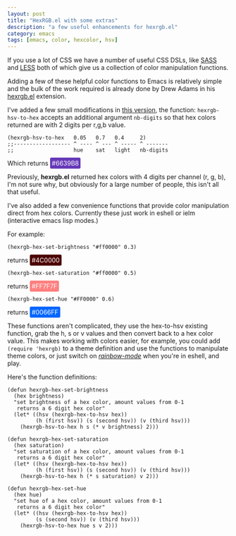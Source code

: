 ```yaml
---
layout: post
title: "HexRGB.el with some extras"
description: "a few useful enhancements for hexrgb.el"
category: emacs
tags: [emacs, color, hexcolor, hsv]
---
```


If you use a lot of CSS we have a number of useful CSS DSLs, like
[SASS](http://sass-lang.com) and [LESS](http://lesscss.org) both of
which give us a collection of color manipulation functions. 

Adding a few of these helpful color functions to Emacs is relatively
simple and the bulk of the work required is already done by Drew Adams
in his [hexrgb.el](http://www.emacswiki.org/cgi-bin/wiki/hexrgb.el)
extension. 

I've added a few small modifications in
[this version](https://gist.github.com/3022890), the
function: `hexrgb-hsv-to-hex` accepts an additional argument
`nb-digits` so that hex colors returned are with 2 digits per r,g,b
value. 

    (hexrgb-hsv-to-hex   0.05   0.7   0.4     2) 
    ;;------------------ ^ ---- ^ --- ^ ----- ^ -------
    ;;                   hue    sat   light   nb-digits 
                                                 
Which returns <span style="color: white; background-color:#6639B8;
padding:4px; border-radius: 3px;">#6639B8</span>
                                                 
Previously, **hexrgb.el** returned hex colors with 4 digits per
channel (r, g, b), I'm not sure why, but obviously for a large number
of people, this isn't all that useful.

I've also added a few convenience functions that provide color
manipulation direct from hex colors. Currently these just work in
eshell or ielm (interactive emacs lisp modes.)

For example:

    (hexrgb-hex-set-brightness "#ff0000" 0.3)
    
returns <span style="color:white;background-color:#4C0000; padding:4px; border-radius: 3px;">#4C0000</span>

    (hexrgb-hex-set-saturation "#ff0000" 0.5)

returns <span style="color:white;background-color:#FF7F7F; padding:4px; border-radius: 3px;">#FF7F7F</span>
     
    (hexrgb-hex-set-hue "#FF0000" 0.6)

returns <span style="color:white;background-color:#0066FF; padding:4px; border-radius: 3px;">#0066FF</span>

These functions aren't complicated, they use the hex-to-hsv existing
function, grab the h, s or v values and then convert back to a hex
color value.  This makes working with colors easier, for example, you
could add `(require 'hexrgb)` to a theme definition and use the
functions to manipulate theme colors, or just switch on
[*rainbow-mode*](https://github.com/emacsmirror/rainbow-mode) when
you're in eshell, and play.

Here's the function definitions:

    (defun hexrgb-hex-set-brightness
      (hex brightness)
      "set brightness of a hex color, amount values from 0-1
       returns a 6 digit hex color"
      (let* ((hsv (hexrgb-hex-to-hsv hex))
             (h (first hsv)) (s (second hsv)) (v (third hsv)))
        (hexrgb-hsv-to-hex h s (* v brightness) 2)))
     
    (defun hexrgb-hex-set-saturation
      (hex saturation)
      "set saturation of a hex color, amount values from 0-1
       returns a 6 digit hex color"
      (let* ((hsv (hexrgb-hex-to-hsv hex))
             (h (first hsv)) (s (second hsv)) (v (third hsv)))
        (hexrgb-hsv-to-hex h (* s saturation) v 2)))
     
    (defun hexrgb-hex-set-hue
      (hex hue)
      "set hue of a hex color, amount values from 0-1
       returns a 6 digit hex color"
      (let* ((hsv (hexrgb-hex-to-hsv hex))
             (s (second hsv)) (v (third hsv)))
        (hexrgb-hsv-to-hex hue s v 2)))
     


